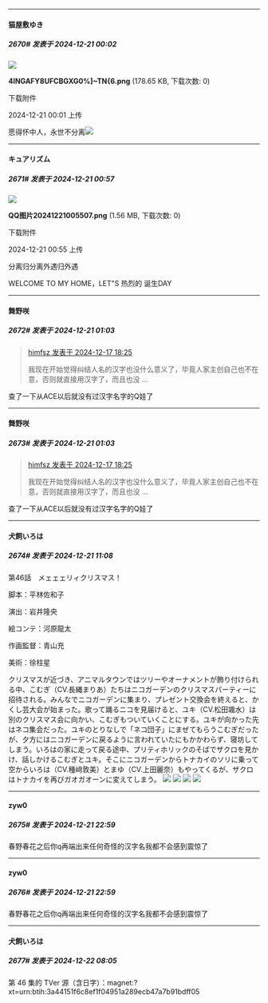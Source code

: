 ﻿
*****

####  猫屋敷ゆき  
##### 2670#       发表于 2024-12-21 00:02

<img src="https://img.saraba1st.com/forum/202412/21/000136o2xvjy6ad1p4ky56.png" referrerpolicy="no-referrer">

<strong>4INGAFY8UFCBGXG0%]~TN{6.png</strong> (178.65 KB, 下载次数: 0)

下载附件

2024-12-21 00:01 上传

愿得怀中人，永世不分离<img src="https://static.saraba1st.com/image/smiley/animal2017/008.png" referrerpolicy="no-referrer">


*****

####  キュアリズム  
##### 2671#       发表于 2024-12-21 00:57

<img src="https://img.saraba1st.com/forum/202412/21/005538vkztisthheirtkwh.png" referrerpolicy="no-referrer">

<strong>QQ图片20241221005507.png</strong> (1.56 MB, 下载次数: 0)

下载附件

2024-12-21 00:55 上传

分离归分离外遇归外遇

WELCOME TO MY HOME，LET"S 热烈的 诞生DAY


*****

####  舞野咲  
##### 2672#       发表于 2024-12-21 01:03

<blockquote><a href="httphttps://bbs.saraba1st.com/2b/forum.php?mod=redirect&amp;goto=findpost&amp;pid=66948335&amp;ptid=2162354" target="_blank">himfsz 发表于 2024-12-17 18:25</a>

我现在开始觉得纠结人名的汉字也没什么意义了，毕竟人家主创自己也不在意，否则就直接用汉字了，而且也没 ...</blockquote>
查了一下从ACE以后就没有过汉字名字的Q娃了


*****

####  舞野咲  
##### 2673#       发表于 2024-12-21 01:03

<blockquote><a href="httphttps://bbs.saraba1st.com/2b/forum.php?mod=redirect&amp;goto=findpost&amp;pid=66948335&amp;ptid=2162354" target="_blank">himfsz 发表于 2024-12-17 18:25</a>

我现在开始觉得纠结人名的汉字也没什么意义了，毕竟人家主创自己也不在意，否则就直接用汉字了，而且也没 ...</blockquote>
查了一下从ACE以后就没有过汉字名字的Q娃了

*****

####  犬飼いろは  
##### 2674#       发表于 2024-12-21 11:08

第46話　メェェェリィクリスマス！

脚本：平林佐和子

演出：岩井隆央

絵コンテ：河原龍太

作画監督：青山充

美術：徐柱星

クリスマスが近づき、アニマルタウンではツリーやオーナメントが飾り付けられる中、こむぎ（CV.長縄まりあ）たちはニコガーデンのクリスマスパーティーに招待される。みんなでニコガーデンに集まり、プレゼント交換会を終えると、かくし芸大会が始まった。歌って踊るニコを見届けると、ユキ（CV.松田颯水）は別のクリスマス会に向かい、こむぎもついていくことにする。ユキが向かった先はネコ集会だった。ユキのとりなしで「ネコ団子」にまぜてもらうこむぎだったが、夕方にはニコガーデンに戻るように言われていたにもかかわらず、寝坊してしまう。いろはの家に走って戻る途中、プリティホリックのそばでザクロを見かけ、話しかけるこむぎとユキ。そこにニコガーデンからトナカイのソリに乗って空からいろは（CV.種﨑敦美）とまゆ（CV.上田麗奈）もやってくるが、ザクロはトナカイを再びガオガオーンに変えてしまう。
<img src="https://files.catbox.moe/p6soaa.jpg" referrerpolicy="no-referrer">
<img src="https://files.catbox.moe/2ufuwt.jpg" referrerpolicy="no-referrer">
<img src="https://files.catbox.moe/tacvw4.jpg" referrerpolicy="no-referrer">
<img src="https://files.catbox.moe/f5b298.jpg" referrerpolicy="no-referrer">


*****

####  zyw0  
##### 2675#       发表于 2024-12-21 22:59

春野春花之后你q再端出来任何奇怪的汉字名我都不会感到震惊了


*****

####  zyw0  
##### 2676#       发表于 2024-12-21 22:59

春野春花之后你q再端出来任何奇怪的汉字名我都不会感到震惊了

*****

####  犬飼いろは  
##### 2677#       发表于 2024-12-22 08:05

第 46 集的 TVer 源（含日字）：magnet:?xt=urn:btih:3a44151f6c8ef1f04951a289ecb47a7b91bdff05

